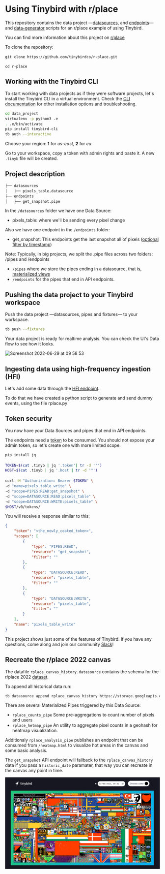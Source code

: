 # Using Tinybird with r/place

This repository contains the data project —[datasources](./datasources), and [endpoints](./endpoints)— and [data-generator](./rplace.py) scripts for an r/place example of using Tinybird.

You can find more information about this project on [r/place](https://www.reddit.com/r/place/)

To clone the repository:

`git clone https://github.com/tinybirdco/r-place.git`

`cd r-place`

## Working with the Tinybird CLI

To start working with data projects as if they were software projects, let's install the Tinybird CLI in a virtual environment.
Check the [CLI documentation](https://docs.tinybird.co/cli.html) for other installation options and troubleshooting.

```bash
cd data_project
virtualenv -p python3 .e
. .e/bin/activate
pip install tinybird-cli
tb auth --interactive
```

Choose your region: __1__ for _us-east_, __2__ for _eu_

Go to your workspace, copy a token with admin rights and paste it. A new `.tinyb` file will be created.  

## Project description

```bash
├── datasources
│   ├── pixels_table.datasource
├── endpoints
│   ├── get_snapshot.pipe
```

In the `/datasources` folder we have one Data Source:
- pixels_table: where we'll be sending every pixel change

Also we have one endpoint in the `/endpoints` folder:
- get_snapshot: This endpoints get the last snapshot all of pixels ([optional filter by timestamp]((https://guides.tinybird.co/guide/using-dynamic-parameters-for-changing-aggregation-types-on-the-fly)))

Note:
Typically, in big projects, we split the .pipe files across two folders: /pipes and /endpoints
- `/pipes` where we store the pipes ending in a datasource, that is, [materialized views](https://guides.tinybird.co/guide/materialized-views)
- `/endpoints` for the pipes that end in API endpoints. 

## Pushing the data project to your Tinybird workspace

Push the data project —datasources, pipes and fixtures— to your workspace.

```bash
tb push --fixtures
```
  
Your data project is ready for realtime analysis. You can check the UI's Data flow to see how it looks.

![Screenshot 2022-06-29 at 09 58 53](https://user-images.githubusercontent.com/623650/176415259-b30d07a1-e3ff-49d0-a9aa-41525ef1b025.png)


## Ingesting data using high-frequency ingestion (HFI)

Let's add some data through the [HFI endpoint](https://www.tinybird.co/guide/high-frequency-ingestion).

To do that we have created a python script to generate and send dummy events, using the file rplace.py

## Token security

You now have your Data Sources and pipes that end in API endpoints. 

The endpoints need a [token](https://www.tinybird.co/guide/serverless-analytics-api) to be consumed. You should not expose your admin token, so let's create one with more limited scope.

```bash
pip install jq

TOKEN=$(cat .tinyb | jq '.token'| tr -d '"')
HOST=$(cat .tinyb | jq '.host'| tr -d '"')

curl -H "Authorization: Bearer $TOKEN" \
-d "name=pixels_table_write" \
-d "scope=PIPES:READ:get_snapshot" \
-d "scope=DATASOURCE:READ:pixels_table" \
-d "scope=DATASOURCE:WRITE:pixels_table" \
$HOST/v0/tokens/
```

You will receive a response similar to this:

```json
{
    "token": "<the_newly_ceated_token>",
    "scopes": [
        {
            "type": "PIPES:READ",
            "resource": "get_snapshot",
            "filter": ""
        },
        {
            "type": "DATASOURCE:READ",
            "resource": "pixels_table",
            "filter": ""
        },
        {
            "type": "DATASOURCE:WRITE",
            "resource": "pixels_table",
            "filter": ""
        }
    ],
    "name": "pixels_table_write"
}
```

This project shows just some of the features of Tinybird. If you have any questions, come along and join our community [Slack](https://join.slack.com/t/tinybird-community/shared_invite/zt-yi4hb0ht-IXn9iVuewXIs3QXVqKS~NQ)!


## Recreate the r/place 2022 canvas

The datafile `rplace_canvas_history.datasource` contains the schema for the r/place 2022 [dataset](https://storage.googleapis.com/alrocar/2022_place_canvas_history.csv).

To append all historical data run:

```sh
tb datasource append rplace_canvas_history https://storage.googleapis.com/alrocar/2022_place_canvas_history.csv
```

There are several Materialized Pipes triggered by this Data Source:

- `rplace_counts_pipe` Some pre-aggregations to count number of pixels and users
- `rplace_hetmap_pipe` An utility to aggregate pixel counts in a geohash for heatmap visualization.

Additionaly `rplace_analysis_pipe` publishes an endpoint that can be consumed from `/heatmap.html` to visualize hot areas in the canvas and some basic analysis.

The `get_snapshot` API endpoint will fallback to the `rplace_canvas_history` data if you pass a `historic_date` paramater, that way you can recreate in the canvas any point in time.

![](../assets/canvas.png)
